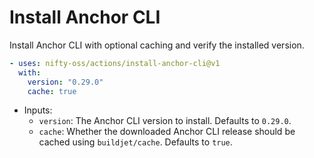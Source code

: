 # Install Anchor CLI

Install Anchor CLI with optional caching and verify the installed version.

```yaml
- uses: nifty-oss/actions/install-anchor-cli@v1
  with:
    version: "0.29.0"
    cache: true
```

- Inputs:
  - `version`: The Anchor CLI version to install. Defaults to `0.29.0`.
  - `cache`: Whether the downloaded Anchor CLI release should be cached using `buildjet/cache`. Defaults to `true`.
